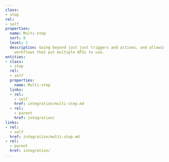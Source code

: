 ```yaml
---
class:
- stop
rel:
- self
properties:
  name: Multi-step
  sort: 8
  level: 1
  description: Going beyond just just triggers and actions, and allowing for multi-step
    workflows that put multiple APIs to use.
entities:
- class:
  - stop
  rel:
  - self
  properties:
    name: Multi-step
  links:
  - rel:
    - self
    href: integration/multi-step.md
  - rel:
    - parent
    href: integration/
links:
- rel:
  - self
  href: integration/multi-step.md
- rel:
  - parent
  href: integration/
...
```

